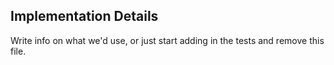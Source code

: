 ## Implementation Details

Write info on what we'd use, or just start adding in the tests and remove this file.
